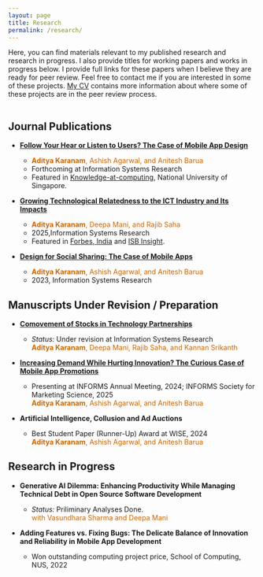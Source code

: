 ```yaml
---
layout: page
title: Research
permalink: /research/
---
```


<!-- {% include image.html url="/images/falklands-rally-1982.jpg" caption="Argentine citizens rally in April 1982 at May Square in Buenos Aires, demonstrating support for their government's recent invasion of the British-held Falkland Islands. (Panta Astiazaran, AFP, Getty Images)" width=400 align="right" %} -->

Here, you can find materials relevant to my published research and research in progress. I also provide titles for working papers and works in progress below. I provide full links for these papers when I believe they are ready for peer review. Feel free to contact me if you are interested in some of these projects. [My CV](http://askaranam.github.io/cv/) contains more information about where some of these projects are in the peer review process.

<!-- I also offer [a three-page research statement](/docs/svm-research-statement.pdf) that summarizes and contextualizes my different research agendas. -->
 
<hr style="clear:both;visibility: hidden;" />  

## Journal Publications

* **[Follow Your Hear or Listen to Users? The Case of Mobile App Design](https://pubsonline.informs.org/doi/10.1287/isre.2023.0060)**
    * <span style="color: rgb(204,102,0)"><b>Aditya Karanam</b>, Ashish Agarwal, and Anitesh Barua</span>
    * Forthcoming at Information Systems Research <br/>
    * Featured in [Knowledge-at-computing](https://www.comp.nus.edu.sg/features/rethinking-innovation-in-the-app-economy/), National University of Singapore.

* **[Growing Technological Relatedness to the ICT Industry and Its Impacts](https://pubsonline.informs.org/doi/10.1287/isre.2020.0627)** 
    <!-- * *Presentations:*  CIST, Nashville, Tensesse, 2016-->
    *  <span style="color: rgb(204,102,0)"><b>Aditya Karanam</b>, Deepa Mani, and Rajib Saha</span> <br/>
    * 2025,Information Systems Research <br/>
    * Featured in [Forbes, India](http://www.forbesindia.com/article/isbinsight/more-bang-for-your-digital-spend-technology-and-rd/49951/1) and [ISB Insight](http://isbinsight.isb.edu/the-digital-transformation-of-rd/).
    
   

* **[Design for Social Sharing: The Case of Mobile Apps](https://pubsonline.informs.org/doi/abs/10.1287/isre.2022.1151)** 
   <!-- * *Presentations:*  WISE, Seoul, 2017; SCECR, Netherlands, 2018; ICIS, SFO, 2018 -->
    * <span style="color: rgb(204,102,0)"><b>Aditya Karanam</b>, Ashish Agarwal, and Anitesh Barua</span> <br/>
    * 2023, Information Systems Research <br/>

## Manuscripts Under Revision / Preparation 


* **[Comovement of Stocks in Technology Partnerships](https://papers.ssrn.com/sol3/papers.cfm?abstract_id=3534561)** 
    * *Status:* Under revision at Information Systems Research <br/>
    <span style="color: rgb(204,102,0)"><b>Aditya Karanam</b>, Deepa Mani, Rajib Saha, and Kannan Srikanth</span>
    
* **[Increasing Demand While Hurting Innovation? The Curious Case of Mobile App Promotions](https://papers.ssrn.com/sol3/papers.cfm?abstract_id=5007683)** 
    * Presenting at INFORMS Annual Meeting, 2024; INFORMS Society for Marketing Science, 2025 <br/>
    <span style="color: rgb(204,102,0)"><b>Aditya Karanam</b>, Ashish Agarwal, and Anitesh Barua</span>
    
* **Artificial Intelligence, Collusion and Ad Auctions** 
    * Best Student Paper (Runner-Up) Award at WISE, 2024 <br/>
    <span style="color: rgb(204,102,0)"><b>Aditya Karanam</b>, Ashish Agarwal, and Anitesh Barua</span>

## Research in Progress

* **Generative AI Dilemma: Enhancing Productivity While Managing Technical Debt in Open Source Software Development** 
    * *Status:* Priliminary Analyses Done. <br/>
    <span style="color: rgb(204,102,0)"> with Vasundhara Sharma and Deepa Mani</span>

* **Adding Features vs. Fixing Bugs: The Delicate Balance of Innovation and Reliability in Mobile App Development** 
    * Won outstanding computing project price, School of Computing, NUS, 2022 <br/>
   



